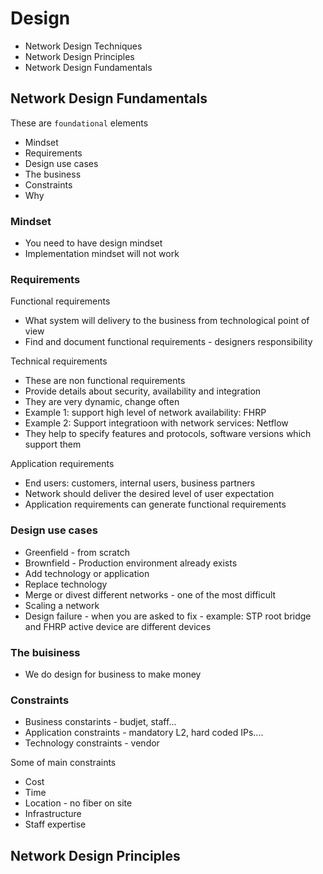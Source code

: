 # Design

- Network Design Techniques
- Network Design Principles
- Network Design Fundamentals

## Network Design Fundamentals

These are `foundational` elements

- Mindset
- Requirements
- Design use cases
- The business
- Constraints
- Why

### Mindset

- You need to have design mindset
- Implementation mindset will not work

### Requirements

Functional requirements

- What system will delivery to the business from technological point of view
- Find and document functional requirements - designers responsibility

Technical requirements

- These are non functional requirements
- Provide details about security, availability and integration
- They are very dynamic, change often
- Example 1: support high level of network availability: FHRP
- Example 2: Support integratioon with network services: Netflow
- They help to specify features and protocols, software versions which support them

Application requirements

- End users: customers, internal users, business partners
- Network should deliver the desired level of user expectation
- Application requirements can generate functional requirements

### Design use cases

- Greenfield - from scratch
- Brownfield - Production environment already exists
- Add technology or application 
- Replace technology
- Merge or divest different networks - one of the most difficult
- Scaling a network
- Design failure - when you are asked to fix - example: STP root bridge and FHRP active device are different devices

### The buisiness

- We do design for business to make money

### Constraints

- Business constarints - budjet, staff...
- Application constraints - mandatory L2, hard coded IPs....
- Technology constraints - vendor

Some of main constraints

- Cost
- Time
- Location - no fiber on site
- Infrastructure
- Staff expertise

## Network Design Principles

